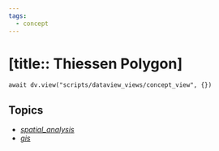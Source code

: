 ```yaml
---
tags:
  - concept
---
```


# [title:: Thiessen Polygon]

```dataviewjs
await dv.view("scripts/dataview_views/concept_view", {})
```

## Topics

- [_spatial_analysis_](_spatial_analysis_.md)
- [_gis_](_gis_.md)
